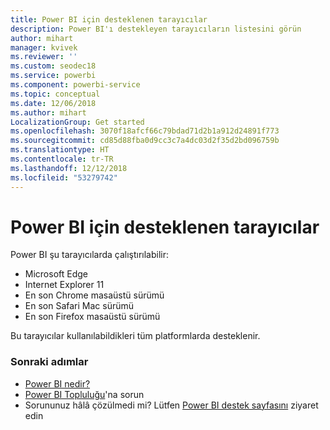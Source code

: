 ```yaml
---
title: Power BI için desteklenen tarayıcılar
description: Power BI'ı destekleyen tarayıcıların listesini görün
author: mihart
manager: kvivek
ms.reviewer: ''
ms.custom: seodec18
ms.service: powerbi
ms.component: powerbi-service
ms.topic: conceptual
ms.date: 12/06/2018
ms.author: mihart
LocalizationGroup: Get started
ms.openlocfilehash: 3070f18afcf66c79bdad71d2b1a912d24891f773
ms.sourcegitcommit: cd85d88fba0d9cc3c7a4dc03d2f35d2bd096759b
ms.translationtype: HT
ms.contentlocale: tr-TR
ms.lasthandoff: 12/12/2018
ms.locfileid: "53279742"
---
```

# <a name="supported-browsers-for-power-bi"></a>Power BI için desteklenen tarayıcılar
Power BI şu tarayıcılarda çalıştırılabilir:

* Microsoft Edge
* Internet Explorer 11
* En son Chrome masaüstü sürümü
* En son Safari Mac sürümü
* En son Firefox masaüstü sürümü

Bu tarayıcılar kullanılabildikleri tüm platformlarda desteklenir.

### <a name="next-steps"></a>Sonraki adımlar
* [Power BI nedir?](../power-bi-overview.md)
* [Power BI Topluluğu](http://community.powerbi.com/)'na sorun
* Sorununuz hâlâ çözülmedi mi? Lütfen [Power BI destek sayfasını](https://powerbi.microsoft.com/support/) ziyaret edin

